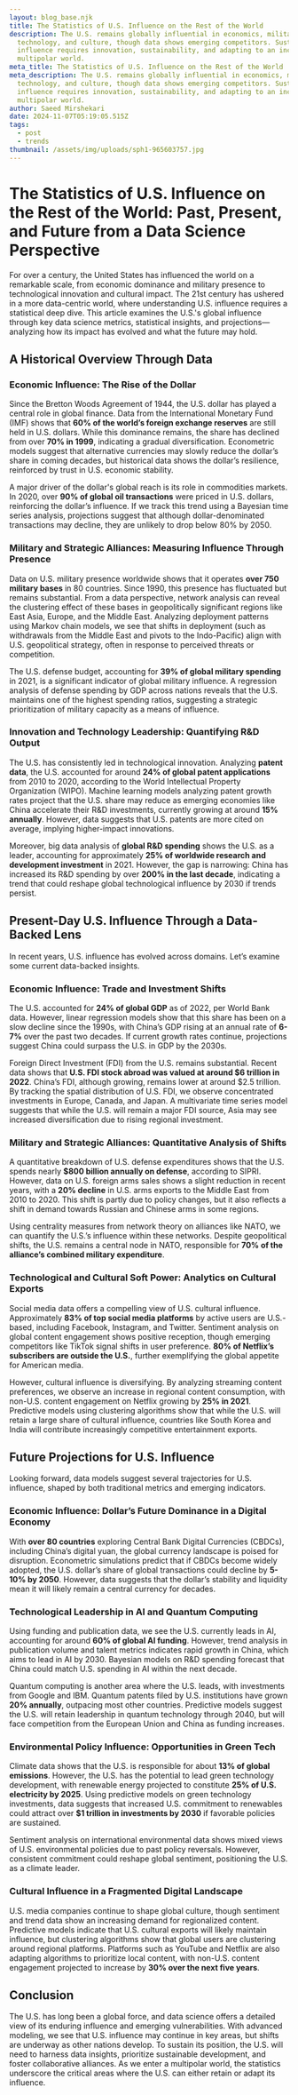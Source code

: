 ```yaml
---
layout: blog_base.njk
title: The Statistics of U.S. Influence on the Rest of the World
description: The U.S. remains globally influential in economics, military,
  technology, and culture, though data shows emerging competitors. Sustaining
  influence requires innovation, sustainability, and adapting to an increasingly
  multipolar world.
meta_title: The Statistics of U.S. Influence on the Rest of the World
meta_description: The U.S. remains globally influential in economics, military,
  technology, and culture, though data shows emerging competitors. Sustaining
  influence requires innovation, sustainability, and adapting to an increasingly
  multipolar world.
author: Saeed Mirshekari
date: 2024-11-07T05:19:05.515Z
tags:
  - post
  - trends
thumbnail: /assets/img/uploads/sph1-965603757.jpg
---
```



# The Statistics of U.S. Influence on the Rest of the World: Past, Present, and Future from a Data Science Perspective

For over a century, the United States has influenced the world on a remarkable scale, from economic dominance and military presence to technological innovation and cultural impact. The 21st century has ushered in a more data-centric world, where understanding U.S. influence requires a statistical deep dive. This article examines the U.S.'s global influence through key data science metrics, statistical insights, and projections—analyzing how its impact has evolved and what the future may hold.

## A Historical Overview Through Data

### Economic Influence: The Rise of the Dollar

Since the Bretton Woods Agreement of 1944, the U.S. dollar has played a central role in global finance. Data from the International Monetary Fund (IMF) shows that **60% of the world’s foreign exchange reserves** are still held in U.S. dollars. While this dominance remains, the share has declined from over **70% in 1999**, indicating a gradual diversification. Econometric models suggest that alternative currencies may slowly reduce the dollar’s share in coming decades, but historical data shows the dollar’s resilience, reinforced by trust in U.S. economic stability.

A major driver of the dollar's global reach is its role in commodities markets. In 2020, over **90% of global oil transactions** were priced in U.S. dollars, reinforcing the dollar’s influence. If we track this trend using a Bayesian time series analysis, projections suggest that although dollar-denominated transactions may decline, they are unlikely to drop below 80% by 2050.

### Military and Strategic Alliances: Measuring Influence Through Presence

Data on U.S. military presence worldwide shows that it operates **over 750 military bases** in 80 countries. Since 1990, this presence has fluctuated but remains substantial. From a data perspective, network analysis can reveal the clustering effect of these bases in geopolitically significant regions like East Asia, Europe, and the Middle East. Analyzing deployment patterns using Markov chain models, we see that shifts in deployment (such as withdrawals from the Middle East and pivots to the Indo-Pacific) align with U.S. geopolitical strategy, often in response to perceived threats or competition.

The U.S. defense budget, accounting for **39% of global military spending** in 2021, is a significant indicator of global military influence. A regression analysis of defense spending by GDP across nations reveals that the U.S. maintains one of the highest spending ratios, suggesting a strategic prioritization of military capacity as a means of influence.

### Innovation and Technology Leadership: Quantifying R&D Output

The U.S. has consistently led in technological innovation. Analyzing **patent data**, the U.S. accounted for around **24% of global patent applications** from 2010 to 2020, according to the World Intellectual Property Organization (WIPO). Machine learning models analyzing patent growth rates project that the U.S. share may reduce as emerging economies like China accelerate their R&D investments, currently growing at around **15% annually**. However, data suggests that U.S. patents are more cited on average, implying higher-impact innovations.

Moreover, big data analysis of **global R&D spending** shows the U.S. as a leader, accounting for approximately **25% of worldwide research and development investment** in 2021. However, the gap is narrowing: China has increased its R&D spending by over **200% in the last decade**, indicating a trend that could reshape global technological influence by 2030 if trends persist.

## Present-Day U.S. Influence Through a Data-Backed Lens

In recent years, U.S. influence has evolved across domains. Let’s examine some current data-backed insights.

### Economic Influence: Trade and Investment Shifts

The U.S. accounted for **24% of global GDP** as of 2022, per World Bank data. However, linear regression models show that this share has been on a slow decline since the 1990s, with China’s GDP rising at an annual rate of **6-7%** over the past two decades. If current growth rates continue, projections suggest China could surpass the U.S. in GDP by the 2030s.

Foreign Direct Investment (FDI) from the U.S. remains substantial. Recent data shows that **U.S. FDI stock abroad was valued at around $6 trillion in 2022**. China’s FDI, although growing, remains lower at around $2.5 trillion. By tracking the spatial distribution of U.S. FDI, we observe concentrated investments in Europe, Canada, and Japan. A multivariate time series model suggests that while the U.S. will remain a major FDI source, Asia may see increased diversification due to rising regional investment.

### Military and Strategic Alliances: Quantitative Analysis of Shifts

A quantitative breakdown of U.S. defense expenditures shows that the U.S. spends nearly **$800 billion annually on defense**, according to SIPRI. However, data on U.S. foreign arms sales shows a slight reduction in recent years, with a **20% decline** in U.S. arms exports to the Middle East from 2010 to 2020. This shift is partly due to policy changes, but it also reflects a shift in demand towards Russian and Chinese arms in some regions.

Using centrality measures from network theory on alliances like NATO, we can quantify the U.S.’s influence within these networks. Despite geopolitical shifts, the U.S. remains a central node in NATO, responsible for **70% of the alliance’s combined military expenditure**.

### Technological and Cultural Soft Power: Analytics on Cultural Exports

Social media data offers a compelling view of U.S. cultural influence. Approximately **83% of top social media platforms** by active users are U.S.-based, including Facebook, Instagram, and Twitter. Sentiment analysis on global content engagement shows positive reception, though emerging competitors like TikTok signal shifts in user preference. **80% of Netflix’s subscribers are outside the U.S.**, further exemplifying the global appetite for American media.

However, cultural influence is diversifying. By analyzing streaming content preferences, we observe an increase in regional content consumption, with non-U.S. content engagement on Netflix growing by **25% in 2021**. Predictive models using clustering algorithms show that while the U.S. will retain a large share of cultural influence, countries like South Korea and India will contribute increasingly competitive entertainment exports.

## Future Projections for U.S. Influence

Looking forward, data models suggest several trajectories for U.S. influence, shaped by both traditional metrics and emerging indicators.

### Economic Influence: Dollar’s Future Dominance in a Digital Economy

With **over 80 countries** exploring Central Bank Digital Currencies (CBDCs), including China’s digital yuan, the global currency landscape is poised for disruption. Econometric simulations predict that if CBDCs become widely adopted, the U.S. dollar’s share of global transactions could decline by **5-10% by 2050**. However, data suggests that the dollar’s stability and liquidity mean it will likely remain a central currency for decades.

### Technological Leadership in AI and Quantum Computing

Using funding and publication data, we see the U.S. currently leads in AI, accounting for around **60% of global AI funding**. However, trend analysis in publication volume and talent metrics indicates rapid growth in China, which aims to lead in AI by 2030. Bayesian models on R&D spending forecast that China could match U.S. spending in AI within the next decade.

Quantum computing is another area where the U.S. leads, with investments from Google and IBM. Quantum patents filed by U.S. institutions have grown **20% annually**, outpacing most other countries. Predictive models suggest the U.S. will retain leadership in quantum technology through 2040, but will face competition from the European Union and China as funding increases.

### Environmental Policy Influence: Opportunities in Green Tech

Climate data shows that the U.S. is responsible for about **13% of global emissions**. However, the U.S. has the potential to lead green technology development, with renewable energy projected to constitute **25% of U.S. electricity by 2025**. Using predictive models on green technology investments, data suggests that increased U.S. commitment to renewables could attract over **$1 trillion in investments by 2030** if favorable policies are sustained.

Sentiment analysis on international environmental data shows mixed views of U.S. environmental policies due to past policy reversals. However, consistent commitment could reshape global sentiment, positioning the U.S. as a climate leader.

### Cultural Influence in a Fragmented Digital Landscape

U.S. media companies continue to shape global culture, though sentiment and trend data show an increasing demand for regionalized content. Predictive models indicate that U.S. cultural exports will likely maintain influence, but clustering algorithms show that global users are clustering around regional platforms. Platforms such as YouTube and Netflix are also adapting algorithms to prioritize local content, with non-U.S. content engagement projected to increase by **30% over the next five years**.

## Conclusion

The U.S. has long been a global force, and data science offers a detailed view of its enduring influence and emerging vulnerabilities. With advanced modeling, we see that U.S. influence may continue in key areas, but shifts are underway as other nations develop. To sustain its position, the U.S. will need to harness data insights, prioritize sustainable development, and foster collaborative alliances. As we enter a multipolar world, the statistics underscore the critical areas where the U.S. can either retain or adapt its influence.